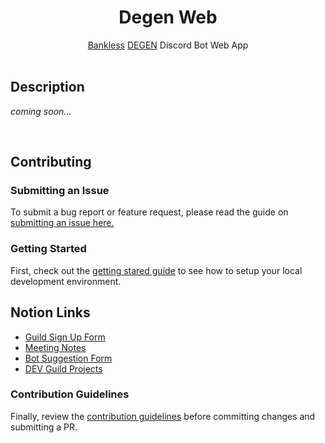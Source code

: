 <div align="center">
  <h1>Degen Web</h1>
  <a href="https://www.bankless.community/" target="_blank">Bankless</a> <a href="https://github.com/BanklessDAO/DEGEN">DEGEN</a> Discord Bot Web App
</div>

<br/>

## Description

_coming soon..._

<br/>

## Contributing

### Submitting an Issue

To submit a bug report or feature request, please read the guide on [submitting an issue here.](./docs/contributing/submitting-an-issue.md)

### Getting Started

First, check out the [getting stared guide](./docs/contributing/getting-started.md) to see how to setup your local development environment.

## Notion Links

-   [Guild Sign Up Form](https://docs.google.com/forms/d/e/1FAIpQLScpV0-OTbcRj-fH8zv7y9EYom-J-PtKxJSgGjBTUmKQ1pHv1g/viewform)
-   [Meeting Notes](https://www.notion.so/Developers-Guild-7dbde19a264d43debf75ecb27a9d406c)
-   [Bot Suggestion Form](https://docs.google.com/forms/d/e/1FAIpQLSffkvYdOeW5k3DAXeMl82wGlpuz8oZVIEOuf6mHFpYCriHqbw/viewform)
-   [DEV Guild Projects](https://www.notion.so/Dev-Guild-Projects-2d36ac50c02640bda22fbbf72069afe3)

### Contribution Guidelines

Finally, review the [contribution guidelines](./docs/contributing/contribution-guidelines.md) before committing changes and submitting a PR.
